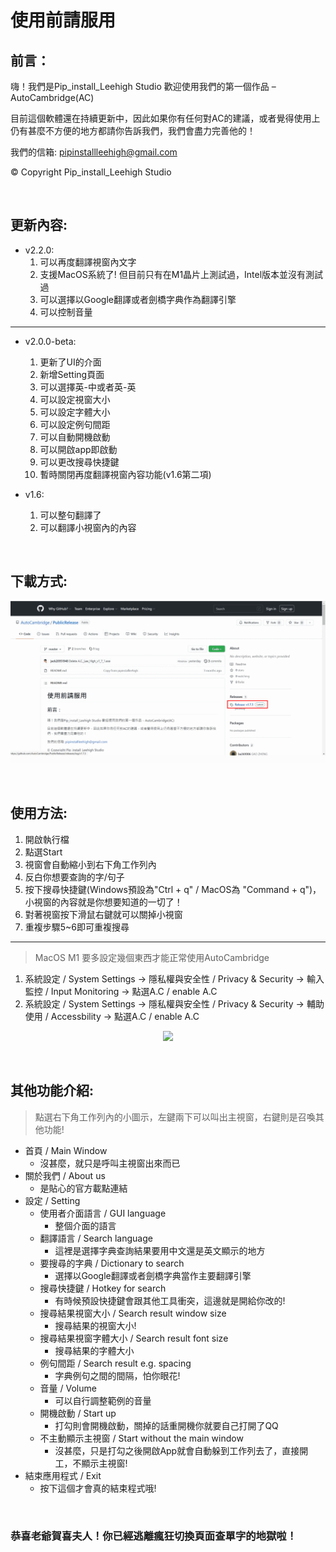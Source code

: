 # 使用前請服用
前言：
---
嗨！我們是Pip_install_Leehigh Studio
歡迎使用我們的第一個作品 – AutoCambridge(AC)


目前這個軟體還在持續更新中，因此如果你有任何對AC的建議，或者覺得使用上仍有甚麼不方便的地方都請你告訴我們，我們會盡力完善他的！

我們的信箱:  pipinstallleehigh@gmail.com

© Copyright Pip_install_Leehigh Studio

<br>

更新內容:
---
- v2.2.0:
    1. 可以再度翻譯視窗內文字
    2. 支援MacOS系統了! 但目前只有在M1晶片上測試過，Intel版本並沒有測試過
    3. 可以選擇以Google翻譯或者劍橋字典作為翻譯引擎
    4. 可以控制音量

---
- v2.0.0-beta:
    1. 更新了UI的介面
    2. 新增Setting頁面
    3. 可以選擇英-中或者英-英
    4. 可以設定視窗大小
    5. 可以設定字體大小
    6. 可以設定例句間距
    7. 可以自動開機啟動
    8. 可以開啟app即啟動
    9. 可以更改搜尋快捷鍵
    10. 暫時關閉再度翻譯視窗內容功能(v1.6第二項)

- v1.6:
    1. 可以整句翻譯了
    2. 可以翻譯小視窗內的內容


<br>

下載方式:
---
    
<div align="center"> 

![](https://github.com/AutoCambridge/PublicRelease/blob/master/images/download.gif)

</div>
<br>


使用方法:
---
1. 開啟執行檔
2. 點選Start
3. 視窗會自動縮小到右下角工作列內
4. 反白你想要查詢的字/句子
5. 按下搜尋快捷鍵(Windows預設為"Ctrl + q" / MacOS為 "Command + q")，小視窗的內容就是你想要知道的一切了！
6. 對著視窗按下滑鼠右鍵就可以關掉小視窗
7. 重複步驟5~6即可重複搜尋

---
> MacOS M1 要多設定幾個東西才能正常使用AutoCambridge
1. 系統設定 / System Settings -> 隱私權與安全性 / Privacy & Security -> 輸入監控 / Input Monitoring -> 點選A.C / enable A.C
2. 系統設定 / System Settings -> 隱私權與安全性 / Privacy & Security -> 輔助使用 / Accessbility -> 點選A.C / enable A.C

<div align="center"> 

![](https://github.com/AutoCambridge/PublicRelease/blob/master/images/Mac_enable_system_settings.gif)

</div>

<br>

其他功能介紹:  
---
> 點選右下角工作列內的小圖示，左鍵兩下可以叫出主視窗，右鍵則是召喚其他功能!
- 首頁 / Main Window
    - 沒甚麼，就只是呼叫主視窗出來而已
- 關於我們 / About us
    - 是貼心的官方載點連結
- 設定 / Setting
    - 使用者介面語言 / GUI language
        - 整個介面的語言
    - 翻譯語言 / Search language
        - 這裡是選擇字典查詢結果要用中文還是英文顯示的地方
    - 要搜尋的字典 / Dictionary to search
        - 選擇以Google翻譯或者劍橋字典當作主要翻譯引擎
    - 搜尋快捷鍵 / Hotkey for search
        - 有時候預設快捷鍵會跟其他工具衝突，這邊就是開給你改的!
    - 搜尋結果視窗大小 / Search result window size
        - 搜尋結果的視窗大小!
    - 搜尋結果視窗字體大小 / Search result font size
        - 搜尋結果的字體大小
    - 例句間距 / Search result e.g. spacing
        - 字典例句之間的間隔，怕你眼花!
    - 音量 / Volume
        - 可以自行調整範例的音量
    - 開機啟動 / Start up
        - 打勾則會開機啟動，關掉的話重開機你就要自己打開了QQ
    - 不主動顯示主視窗 / Start without the main window
        - 沒甚麼，只是打勾之後開啟App就會自動躲到工作列去了，直接開工，不顯示主視窗!
- 結束應用程式 / Exit
    - 按下這個才會真的結束程式哦!



<br>


### 恭喜老爺賀喜夫人！你已經逃離瘋狂切換頁面查單字的地獄啦！
